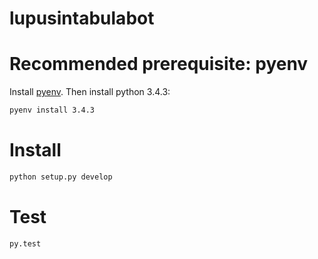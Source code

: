 # lupusintabulabot

# Recommended prerequisite: pyenv

Install [pyenv](https://github.com/yyuu/pyenv-installer). Then install
python 3.4.3:

```bash
pyenv install 3.4.3
```

# Install

```bash
python setup.py develop
```

# Test

```bash
py.test
```
